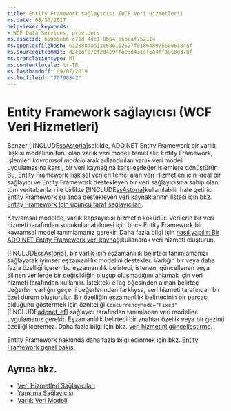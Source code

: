 ```yaml
---
title: Entity Framework sağlayıcısı (WCF Veri Hizmetleri)
ms.date: 03/30/2017
helpviewer_keywords:
- WCF Data Services, providers
ms.assetid: 650b5eb6-c71d-4dc1-8b64-b6beaf752114
ms.openlocfilehash: 612888aaa11c606112527f01864897560061845f
ms.sourcegitcommit: d2e1dfa7ef2d4e9ffae3d431cf6a4ffd9c8d378f
ms.translationtype: MT
ms.contentlocale: tr-TR
ms.lasthandoff: 09/07/2019
ms.locfileid: "70790842"
---
```

# <a name="entity-framework-provider-wcf-data-services"></a>Entity Framework sağlayıcısı (WCF Veri Hizmetleri)
Benzer [!INCLUDE[ssAstoria](../../../../includes/ssastoria-md.md)]şekilde, ADO.NET Entity Framework bir varlık ilişkisi modelinin türü olan varlık veri modeli temel alır. Entity Framework, işlemleri *kavramsal model*olarak adlandırılan varlık veri modeli uygulamasına karşı, bir veri kaynağına karşı eşdeğer işlemlere dönüştürür. Bu, Entity Framework ilişkisel verileri temel alan veri Hizmetleri için ideal bir sağlayıcı ve Entity Framework destekleyen bir veri sağlayıcısına sahip olan tüm veritabanları ile birlikte [!INCLUDE[ssAstoria](../../../../includes/ssastoria-md.md)]kullanılabilir hale getirir. Entity Framework şu anda destekleyen veri kaynaklarının listesi için bkz. [Entity Framework Için üçüncü taraf sağlayıcıları](https://go.microsoft.com/fwlink/?LinkId=143699).  
  
 Kavramsal modelde, varlık kapsayıcısı hizmetin köküdür. Verilerin bir veri hizmeti tarafından sunukullanabilmesi için önce Entity Framework bir kavramsal model tanımlamanız gerekir. Daha fazla bilgi için [nasıl yapılır: Bir ADO.NET Entity Framework veri kaynağı](create-a-data-service-using-an-adonet-ef-data-wcf.md)kullanarak veri hizmeti oluşturun.  
  
 [!INCLUDE[ssAstoria](../../../../includes/ssastoria-md.md)], bir varlık için eşzamanlılık belirteci tanımlamanızı sağlayarak iyimser eşzamanlılık modelini destekler. Varlığın bir veya daha fazla özelliği içeren bu eşzamanlılık belirteci, istenen, güncellenen veya silinen verilerde bir değişikliğin oluşup oluşmadığını anlamak için veri hizmeti tarafından kullanılır. İstekteki eTag öğesinden alınan belirteç değerleri varlığın geçerli değerlerinden farklıysa, veri hizmeti tarafından bir özel durum oluşturulur. Bir özelliğin eşzamanlılık belirtecinin bir parçası olduğunu göstermek için özniteliği `ConcurrencyMode="Fixed"` [!INCLUDE[adonet_ef](../../../../includes/adonet-ef-md.md)] sağlayıcı tarafından tanımlanan veri modeline uygulamanız gerekir. Eşzamanlılık belirteci bir anahtar özellik veya bir gezinti özelliği içeremez. Daha fazla bilgi için bkz. [veri hizmetini güncelleştirme](updating-the-data-service-wcf-data-services.md).  
  
 Entity Framework hakkında daha fazla bilgi edinmek için bkz. [Entity Framework genel bakış](../adonet/ef/overview.md).  
  
## <a name="see-also"></a>Ayrıca bkz.

- [Veri Hizmetleri Sağlayıcıları](data-services-providers-wcf-data-services.md)
- [Yansıma Sağlayıcısı](reflection-provider-wcf-data-services.md)
- [Varlık Veri Modeli](../adonet/entity-data-model.md)
